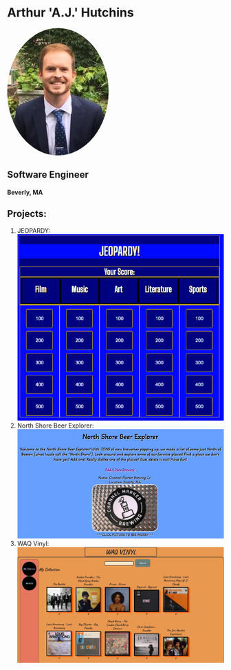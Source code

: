 # Arthur 'A.J.' Hutchins

<a href="https://www.linkedin.com/in/a-j-hutchins-engineer/"><img src="./AJ_Headshot.jpg" height="auto" width="auto" style="border-radius:50%"></a>

## Software Engineer
#### Beverly, MA


## Projects:
1. JEOPARDY: <img src="./Jeopardy_Screen_Shot.png">
3. North Shore Beer Explorer: <img src="./NS_Beer_Explorer.png">
4. WAQ Vinyl: <img src="./WAQ_Vinyl.png">

